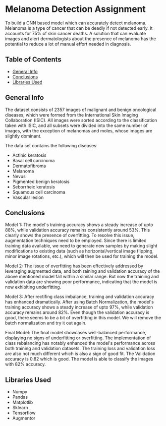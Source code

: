 # Melanoma Detection Assignment
To build a CNN based model which can accurately detect melanoma. Melanoma is a type of cancer that can be deadly if not detected early. It accounts for 75% of skin cancer deaths. A solution that can evaluate images and alert dermatologists about the presence of melanoma has the potential to reduce a lot of manual effort needed in diagnosis.


## Table of Contents
* [General Info](#general-information)
* [Conclusions](#conclusions)
* [Libraries Used](#libraries-used)


## General Info
The dataset consists of 2357 images of malignant and benign oncological diseases, which were formed from the International Skin Imaging Collaboration (ISIC). All images were sorted according to the classification taken with ISIC, and all subsets were divided into the same number of images, with the exception of melanomas and moles, whose images are slightly dominant.

The data set contains the following diseases:

- Actinic keratosis
- Basal cell carcinoma
- Dermatofibroma
- Melanoma
- Nevus
- Pigmented benign keratosis
- Seborrheic keratosis
- Squamous cell carcinoma
- Vascular lesion


## Conclusions
Model 1: The model's training accuracy shows a steady increase of upto 88%, while validation accuracy remains consistently around 53%. This clearly shows the presence of overfitting. To resolve this issue, augmentation techniques need to be employed. Since there is limited training data available, we need to generate new samples by making slight modifications to existing data (such as horizontal/vertical image flipping, minor image rotations, etc.), which will then be used for training the model.

Model 2: The issue of overfitting has been effectively addressed by leveraging augmented data, and both raining and validation accuracy of the above mentioned model fall within a similar range. But now the training and validation data are showing poor performance, indicating that the model is now exhibiting underfitting.

Model 3: After rectifing class imbalance, training and validation accuracy has enhanced dramatically. After using Batch Normalization, the model's training accuracy shows a steady increase of upto 97%, while validation accuracy remains around 82%. Even though the validation accuracy is good, there seems to be a bit of overfitting in this model. We will remove the batch normalization and try it out again.

Final Model: The final model showcases well-balanced performance, displaying no signs of underfitting or overfitting. The implementation of class rebalancing has notably enhanced the model's performance across both training and validation datasets. The training loss and validation loss are also not much different which is also a sign of good fit. The Validation accuracy is 0.82 which is good. The model is able to classify the images with 82% accuracy.

## Libraries Used
- Numpy
- Pandas
- Matplotlib
- Sklearn
- Tensorflow
- Augmentor
